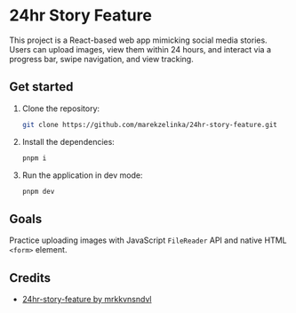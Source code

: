 # 24hr Story Feature

This project is a React-based web app mimicking social media stories. Users can upload images, view them within 24 hours, and interact via a progress bar, swipe navigation, and view tracking.

## Get started

1. Clone the repository:

   ```sh
   git clone https://github.com/marekzelinka/24hr-story-feature.git
   ```

2. Install the dependencies:

   ```sh
   pnpm i
   ```

3. Run the application in dev mode:

   ```sh
   pnpm dev
   ```

## Goals

Practice uploading images with JavaScript `FileReader` API and native HTML `<form>` element.

## Credits

- [24hr-story-feature by mrkkvnsndvl](https://github.com/mrkkvnsndvl/24hr-story-feature/)
